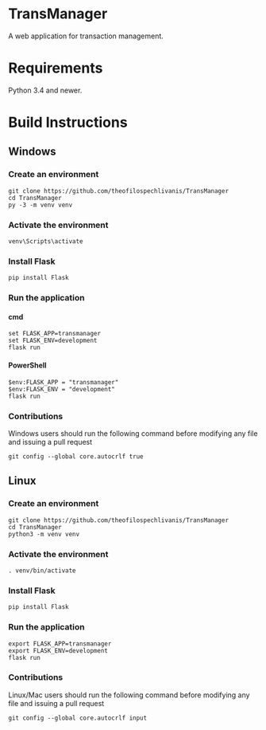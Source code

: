 # TransManager
A web application for transaction management.

# Requirements
Python 3.4 and newer.

# Build Instructions

## Windows
### Create an environment
```
git clone https://github.com/theofilospechlivanis/TransManager
cd TransManager
py -3 -m venv venv
```
### Activate the environment
```
venv\Scripts\activate
```
### Install Flask
```
pip install Flask
```
### Run the application
#### cmd
```
set FLASK_APP=transmanager
set FLASK_ENV=development
flask run
```
#### PowerShell
```
$env:FLASK_APP = "transmanager"
$env:FLASK_ENV = "development"
flask run
```
### Contributions
Windows users should run the following command before modifying any file and issuing a pull request
```
git config --global core.autocrlf true
```

## Linux
### Create an environment
```
git clone https://github.com/theofilospechlivanis/TransManager
cd TransManager
python3 -m venv venv
```
### Activate the environment
```
. venv/bin/activate
```
### Install Flask
```
pip install Flask
```
### Run the application
```
export FLASK_APP=transmanager
export FLASK_ENV=development
flask run
```
### Contributions
Linux/Mac users should run the following command before modifying any file and issuing a pull request
```
git config --global core.autocrlf input
```
